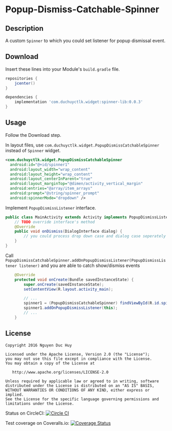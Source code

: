 Popup-Dismiss-Catchable-Spinner
===============================


Description
--
A custom `Spinner` to which you could set listener for popup dismissal event.

Download
--
Insert these lines into your Module's `build.gradle` file.
```gradle
repositories {
    jcenter()
}

dependencies {
    implementation 'com.duchuyctlk.widget:spinner-lib:0.0.3'
}
```

Usage
--
Follow the Download step.

In layout files, use `com.duchuyctlk.widget.PopupDismissCatchableSpinner` instead of `Spinner` widget.

```xml
<com.duchuyctlk.widget.PopupDismissCatchableSpinner
  android:id="@+id/spinner1"
  android:layout_width="wrap_content"
  android:layout_height="wrap_content"
  android:layout_centerInParent="true"
  android:layout_marginTop="@dimen/activity_vertical_margin"
  android:entries="@array/item_arrays"
  android:prompt="@string/spinner_prompt"
  android:spinnerMode="dropdown" />
```

Implement `PopupDismissListener` interface.

```java
public class MainActivity extends Activity implements PopupDismissListener {
	// TODO override interface's method
	@Override
	public void onDismiss(DialogInterface dialog) {
		// you could process drop down case and dialog case seperately if needed
	}
}
```

Call `PopupDismissCatchableSpinner.addOnPopupDismissListener(PopupDismissListener listener)` and you are able to catch show/dismiss events

```java
	@Override
	protected void onCreate(Bundle savedInstanceState) {
		super.onCreate(savedInstanceState);
		setContentView(R.layout.activity_main);

		// ...
		spinner1 = (PopupDismissCatchableSpinner) findViewById(R.id.spinner1);
		spinner1.addOnPopupDismissListener(this);
		// ...
	}
```

License
--

    Copyright 2016 Nguyen Duc Huy

    Licensed under the Apache License, Version 2.0 (the "License");
    you may not use this file except in compliance with the License.
    You may obtain a copy of the License at

       http://www.apache.org/licenses/LICENSE-2.0

    Unless required by applicable law or agreed to in writing, software
    distributed under the License is distributed on an "AS IS" BASIS,
    WITHOUT WARRANTIES OR CONDITIONS OF ANY KIND, either express or implied.
    See the License for the specific language governing permissions and
    limitations under the License.

Status on CircleCI:
[![Circle CI](https://circleci.com/gh/duchuyctlk/Popup-Dismiss-Catchable-Spinner.svg?style=svg)](https://circleci.com/gh/duchuyctlk/Popup-Dismiss-Catchable-Spinner)

Test coverage on Coveralls.io:
[![Coverage Status](https://coveralls.io/repos/github/duchuyctlk/Popup-Dismiss-Catchable-Spinner/badge.svg?branch=master)](https://coveralls.io/github/duchuyctlk/Popup-Dismiss-Catchable-Spinner?branch=master)
